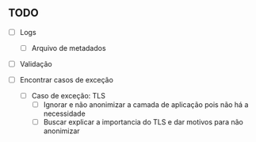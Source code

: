 ## TODO

- [ ] Logs
  - [ ] Arquivo de metadados
- [ ] Validação
- [ ] Encontrar casos de exceção

  - [ ] Caso de exceção: TLS
    - [ ] Ignorar e não anonimizar a camada de aplicação pois não há a necessidade
    - [ ] Buscar explicar a importancia do TLS e dar motivos para não anonimizar
